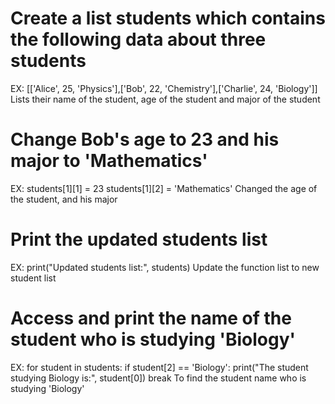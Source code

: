 # Create a list students which contains the following data about three students
EX:  [['Alice', 25, 'Physics'],['Bob', 22, 'Chemistry'],['Charlie', 24, 'Biology']]
Lists their name of the student, age of the student and major of the student

# Change Bob's age to 23 and his major to 'Mathematics'
EX: students[1][1] = 23
students[1][2] = 'Mathematics'
Changed the age of the student, and his major

# Print the updated students list
EX: print("Updated students list:", students)
Update the function list to new student list

# Access and print the name of the student who is studying 'Biology'
EX: for student in students:
    if student[2] == 'Biology':
        print("The student studying Biology is:", student[0])
        break
To find the student name who is studying 'Biology'
